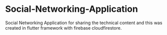 # Social-Networking-Application
Social Networking Application for sharing the technical content and this was created in flutter framework with firebase cloudfirestore.
